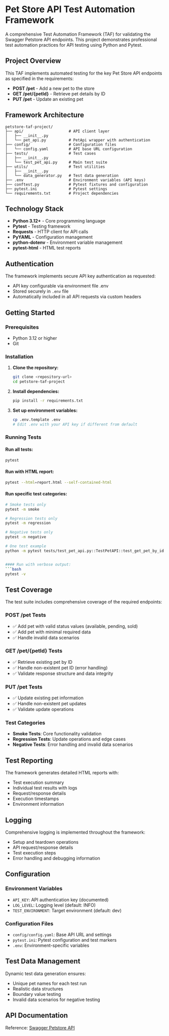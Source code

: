 # Pet Store API Test Automation Framework

A comprehensive Test Automation Framework (TAF) for validating the Swagger Petstore API endpoints. This project demonstrates professional test automation practices for API testing using Python and Pytest.

## Project Overview

This TAF implements automated testing for the key Pet Store API endpoints as specified in the requirements:
- **POST /pet** - Add a new pet to the store
- **GET /pet/{petId}** - Retrieve pet details by ID
- **PUT /pet** - Update an existing pet

## Framework Architecture

```
petstore-taf-project/
├── api/                    # API client layer
│   ├── __init__.py
│   └── pet_api.py          # PetApi wrapper with authentication
├── config/                 # Configuration files
│   └── config.yaml         # API base URL configuration
├── tests/                  # Test cases
│   ├── __init__.py
│   └── test_pet_api.py     # Main test suite
├── utils/                  # Test utilities
│   ├── __init__.py
│   └── data_generator.py   # Test data generation
├── .env                    # Environment variables (API keys)
├── conftest.py             # Pytest fixtures and configuration
├── pytest.ini              # Pytest settings
└── requirements.txt        # Project dependencies
```

## Technology Stack

- **Python 3.12+** - Core programming language
- **Pytest** - Testing framework
- **Requests** - HTTP client for API calls
- **PyYAML** - Configuration management
- **python-dotenv** - Environment variable management
- **pytest-html** - HTML test reports

## Authentication

The framework implements secure API key authentication as requested:
- API key configurable via environment file .env
- Stored securely in `.env` file
- Automatically included in all API requests via custom headers

## Getting Started

### Prerequisites
- Python 3.12 or higher
- Git

### Installation

1. **Clone the repository:**
   ```bash
   git clone <repository-url>
   cd petstore-taf-project
   ```

2. **Install dependencies:**
   ```bash
   pip install -r requirements.txt
   ```

3. **Set up environment variables:**
   ```bash
   cp .env.template .env
   # Edit .env with your API key if different from default
   ```

### Running Tests

#### Run all tests:
```bash
pytest
```

#### Run with HTML report:
```bash
pytest --html=report.html --self-contained-html
```

#### Run specific test categories:
```bash
# Smoke tests only
pytest -m smoke

# Regression tests only
pytest -m regression

# Negative tests only
pytest -m negative

# One test example
python -m pytest tests/test_pet_api.py::TestPetAPI::test_get_pet_by_id -v -s


#### Run with verbose output:
```bash
pytest -v
```

## Test Coverage

The test suite includes comprehensive coverage of the required endpoints:

### POST /pet Tests
- ✅ Add pet with valid status values (available, pending, sold)
- ✅ Add pet with minimal required data
- ✅ Handle invalid data scenarios

### GET /pet/{petId} Tests
- ✅ Retrieve existing pet by ID
- ✅ Handle non-existent pet ID (error handling)
- ✅ Validate response structure and data integrity

### PUT /pet Tests
- ✅ Update existing pet information
- ✅ Handle non-existent pet updates
- ✅ Validate update operations

### Test Categories
- **Smoke Tests**: Core functionality validation
- **Regression Tests**: Update operations and edge cases
- **Negative Tests**: Error handling and invalid data scenarios

## Test Reporting

The framework generates detailed HTML reports with:
- Test execution summary
- Individual test results with logs
- Request/response details
- Execution timestamps
- Environment information

## Logging

Comprehensive logging is implemented throughout the framework:
- Setup and teardown operations
- API request/response details
- Test execution steps
- Error handling and debugging information

## Configuration

### Environment Variables
- `API_KEY`: API authentication key (documented)
- `LOG_LEVEL`: Logging level (default: INFO)
- `TEST_ENVIRONMENT`: Target environment (default: dev)

### Configuration Files
- `config/config.yaml`: Base API URL and settings
- `pytest.ini`: Pytest configuration and test markers
- `.env`: Environment-specific variables

## Test Data Management

Dynamic test data generation ensures:
- Unique pet names for each test run
- Realistic data structures
- Boundary value testing
- Invalid data scenarios for negative testing

## API Documentation

Reference: [Swagger Petstore API](https://petstore.swagger.io/)
